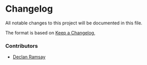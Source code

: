 # Changelog

All notable changes to this project will be documented in this file.

The format is based on [Keep a Changelog](https://keepachangelog.com/en/1.0.0/),

### Contributors

- [Declan Ramsay](https://github.com/declanramsay)